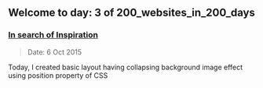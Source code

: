 ## Welcome to day: 3 of 200_websites_in_200_days
### [In search of Inspiration](http://codepen.io/andy1729/full/JYNWRY/)
> Date: 6 Oct 2015

  Today, I created basic layout having collapsing background image effect using position property of CSS
